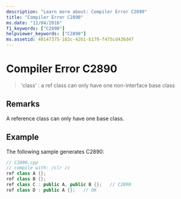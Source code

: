```yaml
---
description: "Learn more about: Compiler Error C2890"
title: "Compiler Error C2890"
ms.date: "11/04/2016"
f1_keywords: ["C2890"]
helpviewer_keywords: ["C2890"]
ms.assetid: 49147375-182c-42b1-b170-f475cd436d47
---
```

# Compiler Error C2890

> 'class' : a ref class can only have one non-interface base class

## Remarks

A reference class can only have one base class.

## Example

The following sample generates C2890:

```cpp
// C2890.cpp
// compile with: /clr /c
ref class A {};
ref class B {};
ref class C : public A, public B {};   // C2890
ref class D : public A {};   // OK
```
